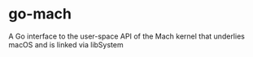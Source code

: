 # go-mach
A Go interface to the user-space API of the Mach kernel that underlies macOS and is linked via libSystem
